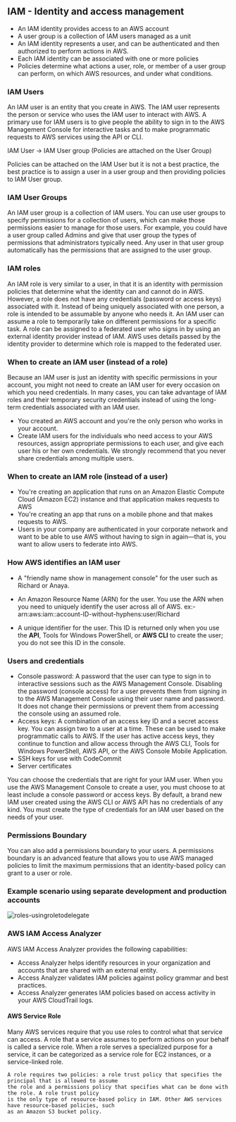 
## IAM - Identity and access management

- An IAM identity provides access to an AWS account
- A user group is a collection of IAM users managed as a unit
- An IAM identity represents a user, and can be authenticated and then authorized to perform actions in AWS.
- Each IAM identity can be associated with one or more policies
- Policies determine what actions a user, role, or member of a user group can perform, on which AWS resources, and under what conditions.



### IAM Users
An IAM user is an entity that you create in AWS. The IAM user represents the person or service who uses the IAM user to interact with AWS.
A primary use for IAM users is to give people the ability to sign in to the AWS Management Console for interactive tasks and to make programmatic 
requests to AWS services using the API or CLI.


IAM User -> IAM User group (Policies are attached on the User Group)

Policies can be attached on the IAM User but it is not a best practice, the best practice is to assign a user in a user group and
then providing policies to IAM User group.

### IAM User Groups
An IAM user group is a collection of IAM users. You can use user groups to specify permissions for a collection of users, which 
can make those permissions easier to manage for those users. For example, you could have a user group called Admins and give that 
user group the types of permissions that administrators typically need. Any user in that user group automatically has the permissions
that are assigned to the user group.


### IAM roles
An IAM role is very similar to a user, in that it is an identity with permission policies that determine what the identity can
and cannot do in AWS. However, a role does not have any credentials (password or access keys) associated with it. Instead of
being uniquely associated with one person, a role is intended to be assumable by anyone who needs it. An IAM user can assume a role 
to temporarily take on different permissions for a specific task. A role can be assigned to a federated user who signs in by using 
an external identity provider instead of IAM. AWS uses details passed by the identity provider to determine which role is mapped to
the federated user.



### When to create an IAM user (instead of a role)
Because an IAM user is just an identity with specific permissions in your account, you might not need to create an IAM user for every
occasion on which you need credentials. In many cases, you can take advantage of IAM roles and their temporary security credentials instead 
of using the long-term credentials associated with an IAM user.

- You created an AWS account and you're the only person who works in your account.
- Create IAM users for the individuals who need access to your AWS resources, assign appropriate permissions to each user, and give each user his or her own credentials. We strongly recommend that you never share credentials among multiple users.


### When to create an IAM role (instead of a user)
- You're creating an application that runs on an Amazon Elastic Compute Cloud (Amazon EC2) instance and that application makes requests to AWS
- You're creating an app that runs on a mobile phone and that makes requests to AWS.
- Users in your company are authenticated in your corporate network and want to be able to use AWS without having to sign in again—that is, you want to allow users to federate into AWS.

### How AWS identifies an IAM user
- A "friendly name show in management console" for the user such as Richard or Anaya.

- An Amazon Resource Name (ARN) for the user. You use the ARN when you need to uniquely identify the user across all of AWS. ex:-
arn:aws:iam::account-ID-without-hyphens:user/Richard

- A unique identifier for the user. This ID is returned only when you use the **API**, Tools for Windows PowerShell, or **AWS CLI** to create the user; you do not see this ID in the console.

### Users and credentials
- Console password: A password that the user can type to sign in to interactive sessions such as the AWS Management Console. Disabling the password (console access) for a user prevents them from signing in to the AWS Management Console using their user name and password. It does not change their permissions or prevent them from accessing the console using an assumed role.
- Access keys: A combination of an access key ID and a secret access key. You can assign two to a user at a time. These can be used to make programmatic calls to AWS. If the user has active access keys, they continue to function and allow access through the AWS CLI, Tools for Windows PowerShell, AWS API, or the AWS Console Mobile Application.
- SSH keys for use with CodeCommit
- Server certificates

You can choose the credentials that are right for your IAM user. When you use the AWS Management Console to create a user, you must choose to at least include a console password or access keys. By default, a brand new IAM user created using the AWS CLI or AWS API has no credentials of any kind. You must create the type of credentials for an IAM user based on the needs of your user.

### Permissions Boundary
You can also add a permissions boundary to your users. A permissions boundary is an advanced feature that allows you to use AWS managed policies to limit the maximum permissions that an identity-based policy can grant to a user or role.


### Example scenario using separate development and production accounts
![roles-usingroletodelegate](https://user-images.githubusercontent.com/22169012/175478547-13706e92-001e-4766-815e-b24f8887e0bd.png)


### AWS IAM Access Analyzer
AWS IAM Access Analyzer provides the following capabilities:
- Access Analyzer helps identify resources in your organization and accounts that are shared with an external entity.
- Access Analyzer validates IAM policies against policy grammar and best practices.
- Access Analyzer generates IAM policies based on access activity in your AWS CloudTrail logs.

#### AWS Service Role
Many AWS services require that you use roles to control what that service can access. A role that a service assumes to perform actions on your behalf is called a service role. When a role serves a specialized purpose for a service, it can be categorized as a service role for EC2 instances, or a service-linked role. 

```
A role requires two policies: a role trust policy that specifies the principal that is allowed to assume 
the role and a permissions policy that specifies what can be done with the role. A role trust policy
is the only type of resource-based policy in IAM. Other AWS services have resource-based policies, such
as an Amazon S3 bucket policy.
```
